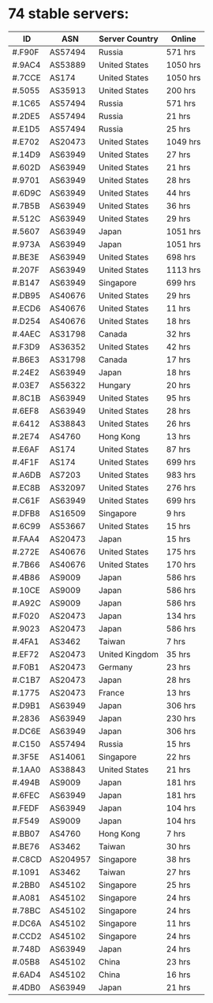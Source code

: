 # 74 stable servers:

| ID | ASN | Server Country | Online |
| ------ | ------ | ------ | ------ |
| #.F90F | AS57494 | Russia | 571 hrs |
| #.9AC4 | AS53889 | United States | 1050 hrs |
| #.7CCE | AS174 | United States | 1050 hrs |
| #.5055 | AS35913 | United States | 200 hrs |
| #.1C65 | AS57494 | Russia | 571 hrs |
| #.2DE5 | AS57494 | Russia | 21 hrs |
| #.E1D5 | AS57494 | Russia | 25 hrs |
| #.E702 | AS20473 | United States | 1049 hrs |
| #.14D9 | AS63949 | United States | 27 hrs |
| #.602D | AS63949 | United States | 21 hrs |
| #.9701 | AS63949 | United States | 28 hrs |
| #.6D9C | AS63949 | United States | 44 hrs |
| #.7B5B | AS63949 | United States | 36 hrs |
| #.512C | AS63949 | United States | 29 hrs |
| #.5607 | AS63949 | Japan | 1051 hrs |
| #.973A | AS63949 | Japan | 1051 hrs |
| #.BE3E | AS63949 | United States | 698 hrs |
| #.207F | AS63949 | United States | 1113 hrs |
| #.B147 | AS63949 | Singapore | 699 hrs |
| #.DB95 | AS40676 | United States | 29 hrs |
| #.ECD6 | AS40676 | United States | 11 hrs |
| #.D254 | AS40676 | United States | 18 hrs |
| #.4AEC | AS31798 | Canada | 32 hrs |
| #.F3D9 | AS36352 | United States | 42 hrs |
| #.B6E3 | AS31798 | Canada | 17 hrs |
| #.24E2 | AS63949 | Japan | 18 hrs |
| #.03E7 | AS56322 | Hungary | 20 hrs |
| #.8C1B | AS63949 | United States | 95 hrs |
| #.6EF8 | AS63949 | United States | 28 hrs |
| #.6412 | AS38843 | United States | 26 hrs |
| #.2E74 | AS4760 | Hong Kong | 13 hrs |
| #.E6AF | AS174 | United States | 87 hrs |
| #.4F1F | AS174 | United States | 699 hrs |
| #.A6DB | AS7203 | United States | 983 hrs |
| #.EC8B | AS32097 | United States | 276 hrs |
| #.C61F | AS63949 | United States | 699 hrs |
| #.DFB8 | AS16509 | Singapore | 9 hrs |
| #.6C99 | AS53667 | United States | 15 hrs |
| #.FAA4 | AS20473 | Japan | 15 hrs |
| #.272E | AS40676 | United States | 175 hrs |
| #.7B66 | AS40676 | United States | 170 hrs |
| #.4B86 | AS9009 | Japan | 586 hrs |
| #.10CE | AS9009 | Japan | 586 hrs |
| #.A92C | AS9009 | Japan | 586 hrs |
| #.F020 | AS20473 | Japan | 134 hrs |
| #.9023 | AS20473 | Japan | 586 hrs |
| #.4FA1 | AS3462 | Taiwan | 7 hrs |
| #.EF72 | AS20473 | United Kingdom | 35 hrs |
| #.F0B1 | AS20473 | Germany | 23 hrs |
| #.C1B7 | AS20473 | Japan | 28 hrs |
| #.1775 | AS20473 | France | 13 hrs |
| #.D9B1 | AS63949 | Japan | 306 hrs |
| #.2836 | AS63949 | Japan | 230 hrs |
| #.DC6E | AS63949 | Japan | 306 hrs |
| #.C150 | AS57494 | Russia | 15 hrs |
| #.3F5E | AS14061 | Singapore | 22 hrs |
| #.1AA0 | AS38843 | United States | 21 hrs |
| #.494B | AS9009 | Japan | 181 hrs |
| #.6FEC | AS63949 | Japan | 181 hrs |
| #.FEDF | AS63949 | Japan | 104 hrs |
| #.F549 | AS9009 | Japan | 104 hrs |
| #.BB07 | AS4760 | Hong Kong | 7 hrs |
| #.BE76 | AS3462 | Taiwan | 30 hrs |
| #.C8CD | AS204957 | Singapore | 38 hrs |
| #.1091 | AS3462 | Taiwan | 27 hrs |
| #.2BB0 | AS45102 | Singapore | 25 hrs |
| #.A081 | AS45102 | Singapore | 24 hrs |
| #.78BC | AS45102 | Singapore | 24 hrs |
| #.DC6A | AS45102 | Singapore | 11 hrs |
| #.CCD2 | AS45102 | Singapore | 24 hrs |
| #.748D | AS63949 | Japan | 24 hrs |
| #.05B8 | AS45102 | China | 23 hrs |
| #.6AD4 | AS45102 | China | 16 hrs |
| #.4DB0 | AS63949 | Japan | 21 hrs |

